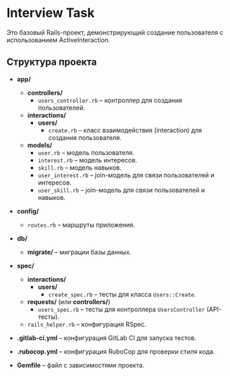 # Interview Task

Это базовый Rails-проект, демонстрирующий создание пользователя с использованием ActiveInteraction.

## Структура проекта

- **app/**
    - **controllers/**
        - `users_controller.rb` – контроллер для создания пользователей.
    - **interactions/**
        - **users/**
            - `create.rb` – класс взаимодействия (interaction) для создания пользователя.
    - **models/**
        - `user.rb` – модель пользователя.
        - `interest.rb` – модель интересов.
        - `skill.rb` – модель навыков.
        - `user_interest.rb` – join-модель для связи пользователей и интересов.
        - `user_skill.rb` – join-модель для связи пользователей и навыков.

- **config/**
    - `routes.rb` – маршруты приложения.

- **db/**
    - **migrate/** – миграции базы данных.

- **spec/**
    - **interactions/**
        - **users/**
            - `create_spec.rb` – тесты для класса `Users::Create`.
    - **requests/** (или **controllers/**)
        - `users_spec.rb` – тесты для контроллера `UsersController` (API-тесты).
    - `rails_helper.rb` – конфигурация RSpec.

- **.gitlab-ci.yml** – конфигурация GitLab CI для запуска тестов.

- **.rubocop.yml** – конфигурация RuboCop для проверки стиля кода.

- **Gemfile** – файл с зависимостями проекта.